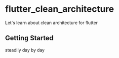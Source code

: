 # flutter_clean_architecture

Let's learn about clean architecture for flutter

## Getting Started

steadily day by day